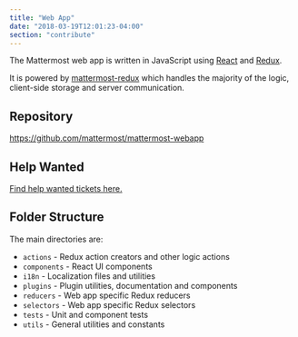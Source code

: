 ```yaml
---
title: "Web App"
date: "2018-03-19T12:01:23-04:00"
section: "contribute"
---
```


The Mattermost web app is written in JavaScript using [React](https://facebook.github.io/react/) and [Redux](http://redux.js.org/).

It is powered by [mattermost-redux](/contribute/redux) which handles the majority of the logic, client-side storage and server communication.

## Repository

https://github.com/mattermost/mattermost-webapp

## Help Wanted

[Find help wanted tickets here.](https://mattermost.com/pl/help-wanted-mattermost-webapp)

## Folder Structure

The main directories are:

* `actions` - Redux action creators and other logic actions
* `components` - React UI components
* `i18n` - Localization files and utilities
* `plugins` - Plugin utilities, documentation and components
* `reducers` - Web app specific Redux reducers
* `selectors` - Web app specific Redux selectors
* `tests` - Unit and component tests
* `utils` - General utilities and constants

